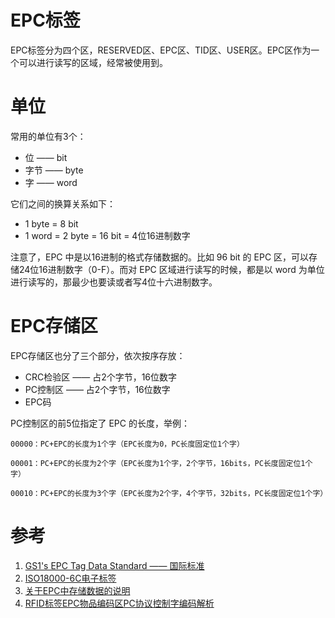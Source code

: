 # EPC标签
EPC标签分为四个区，RESERVED区、EPC区、TID区、USER区。EPC区作为一个可以进行读写的区域，经常被使用到。

# 单位
常用的单位有3个：
  * 位 —— bit
  * 字节 —— byte
  * 字 —— word

它们之间的换算关系如下：
  * 1 byte = 8 bit
  * 1 word = 2 byte = 16 bit = 4位16进制数字

注意了，EPC 中是以16进制的格式存储数据的。比如 96 bit 的 EPC 区，可以存储24位16进制数字（0-F）。而对 EPC 区域进行读写的时候，都是以 word 为单位进行读写的，那最少也要读或者写4位十六进制数字。

 # EPC存储区
 EPC存储区也分了三个部分，依次按序存放：
  * CRC检验区 —— 占2个字节，16位数字
  * PC控制区 —— 占2个字节，16位数字
  * EPC码

PC控制区的前5位指定了 EPC 的长度，举例：
```code
00000：PC+EPC的长度为1个字（EPC长度为0，PC长度固定位1个字）

00001：PC+EPC的长度为2个字（EPC长度为1个字，2个字节，16bits，PC长度固定位1个字）

00010：PC+EPC的长度为3个字（EPC长度为2个字，4个字节，32bits，PC长度固定位1个字）
```


# 参考
1. [GS1's EPC Tag Data Standard —— 国际标准](https://www.gs1.org/standards/epc-rfid-epcis-id-keys/epc-rfid-tds/1-111)
2. [ISO18000-6C电子标签](https://baike.baidu.com/item/ISO18000-6C%E7%94%B5%E5%AD%90%E6%A0%87%E7%AD%BE/8050092?fr=aladdin)
3. [关于EPC中存储数据的说明](https://www.toutiao.com/article/6858290860803490319/?app=news_article&timestamp=1596820304&use_new_style=1&req_id=20200808011144010130036145372A1F5E&group_id=6858290860803490319&wxshare_count=3&tt_from=weixin&utm_source=weixin&utm_medium=toutiao_android&utm_campaign=client_share&from=timeline&source=m_redirect)
4. [RFID标签EPC物品编码区PC协议控制字编码解析](https://blog.csdn.net/aa804738534/article/details/115111469)